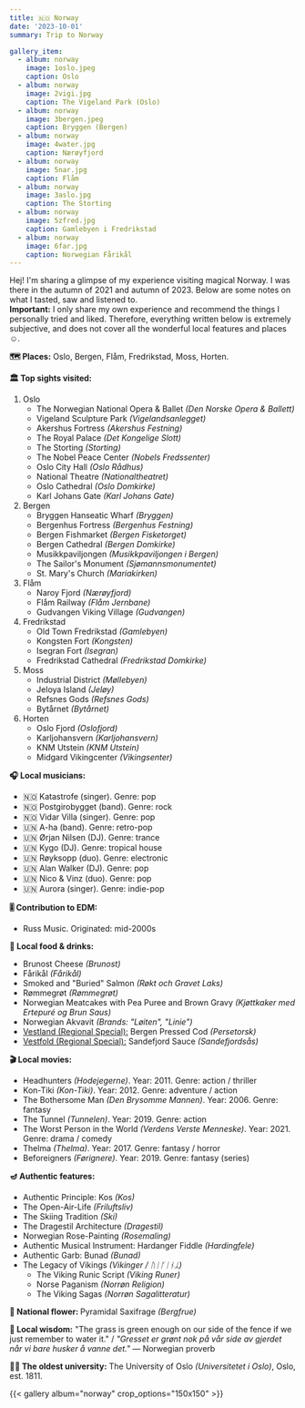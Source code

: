 ```yaml
---
title: 🇳🇴 Norway
date: '2023-10-01'
summary: Trip to Norway

gallery_item:
  - album: norway
    image: 1oslo.jpeg
    caption: Oslo
  - album: norway
    image: 2vigi.jpg
    caption: The Vigeland Park (Oslo)
  - album: norway
    image: 3bergen.jpeg
    caption: Bryggen (Bergen)
  - album: norway
    image: 4water.jpg
    caption: Nærøyfjord
  - album: norway
    image: 5nar.jpg
    caption: Flåm
  - album: norway
    image: 3aslo.jpg
    caption: The Storting
  - album: norway
    image: 5zfred.jpg
    caption: Gamlebyen i Fredrikstad
  - album: norway
    image: 6far.jpg
    caption: Norwegian Fårikål
---
```

Hej! I'm sharing a glimpse of my experience visiting magical Norway. I was there in the autumn of 2021 and autumn of 2023. Below are some notes on what I tasted, saw and listened to.<br>
<b>Important:</b> I only share my own experience and recommend the things I personally tried and liked. Therefore, everything written below is extremely subjective, and does not cover all the wonderful local features and places ☺️.

<b>🗺 Places:</b> Oslo, Bergen, Flåm, Fredrikstad, Moss, Horten.<br>

<b>🏛 Top sights visited: </b>
1. Oslo
    - The Norwegian National Opera & Ballet <i>(Den Norske Opera & Ballett)</i>
    - Vigeland Sculpture Park <i>(Vigelandsanlegget)</i>
    - Akershus Fortress  <i>(Akershus Festning)</i>
    - The Royal Palace <i>(Det Kongelige Slott)</i>
    - The Storting <i>(Storting)</i>
    - The Nobel Peace Center <i>(Nobels Fredssenter)</i>
    - Oslo City Hall <i>(Oslo Rådhus)</i>
    - National Theatre <i>(Nationaltheatret)</i>
    - Oslo Cathedral <i>(Oslo Domkirke)</i>
    - Karl Johans Gate <i>(Karl Johans Gate)</i>
2. Bergen
    - Bryggen Hanseatic Wharf <i>(Bryggen)</i>
    - Bergenhus Fortress <i>(Bergenhus Festning)</i>
    - Bergen Fishmarket <i>(Bergen Fisketorget)</i>
    - Bergen Cathedral <i>(Bergen Domkirke)</i>
    - Musikkpaviljongen <i>(Musikkpaviljongen i Bergen)</i>
    - The Sailor's Monument <i>(Sjømannsmonumentet)</i>
    - St. Mary's Church <i>(Mariakirken)</i>
3. Flåm
    - Naroy Fjord <i>(Nærøyfjord)</i>
    - Flåm Railway <i>(Flåm Jernbane)</i>
    - Gudvangen Viking Village <i>(Gudvangen)</i>
4. Fredrikstad
    - Old Town Fredrikstad <i>(Gamlebyen)</i>
    - Kongsten Fort <i>(Kongsten)</i>
    - Isegran Fort <i>(Isegran)</i>
    - Fredrikstad Cathedral <i>(Fredrikstad Domkirke)</i>
5. Moss 
    - Industrial District <i>(Møllebyen)</i>
    - Jeloya Island <i>(Jeløy)</i>
    - Refsnes Gods <i>(Refsnes Gods)</i>
    - Bytårnet <i>(Bytårnet)</i>
6. Horten
    - Oslo Fjord <i>(Oslofjord)</i>
    - Karljohansvern <i>(Karljohansvern)</i>
    - KNM Utstein <i>(KNM Utstein)</i>
    - Midgard Vikingcenter <i>(Vikingsenter)</i>

   
<b>🎧 Local musicians: </b>
- 🇳🇴 Katastrofe (singer). Genre: pop
- 🇳🇴 Postgirobygget (band). Genre: rock
- 🇳🇴 Vidar Villa (singer). Genre: pop
- 🇺🇳 A-ha (band). Genre: retro-pop
- 🇺🇳 Ørjan Nilsen (DJ). Genre: trance
- 🇺🇳 Kygo (DJ). Genre: tropical house
- 🇺🇳 Røyksopp (duo). Genre: electronic
- 🇺🇳 Alan Walker (DJ). Genre: pop
- 🇺🇳 Nico & Vinz (duo). Genre: pop
- 🇺🇳 Aurora (singer). Genre: indie-pop

<b>🎚️ Contribution to EDM: </b>
- Russ Music. Originated: mid-2000s


<b>🥘 Local food & drinks: </b>
- Brunost Cheese <i>(Brunost)</i>
- Fårikål <i>(Fårikål)</i>
- Smoked and "Buried" Salmon <i>(Røkt och Gravet Laks)</i>
- Rømmegrøt <i>(Rømmegrøt)</i>
- Norwegian Meatcakes with Pea Puree and Brown Gravy <i>(Kjøttkaker med Ertepuré og Brun Saus)</i>
- Norwegian Akvavit <i>(Brands: "Løiten", "Linie")</i>
- <u>Vestland (Regional Special):</u> Bergen Pressed Cod <i>(Persetorsk)</i>
- <u>Vestfold (Regional Special):</u> Sandefjord Sauce <i>(Sandefjordsås)</i>


<b>🎬 Local movies:</b>
- Headhunters <i>(Hodejegerne)</i>. Year: 2011. Genre: action / thriller
- Kon-Tiki <i>(Kon-Tiki)</i>. Year: 2012. Genre: adventure / action
- The Bothersome Man <i>(Den Brysomme Mannen)</i>. Year: 2006. Genre: fantasy
- The Tunnel <i>(Tunnelen)</i>. Year: 2019. Genre: action
- The Worst Person in the World <i>(Verdens Verste Menneske)</i>. Year: 2021. Genre: drama / comedy
- Thelma <i>(Thelma)</i>. Year: 2017. Genre: fantasy / horror
- Beforeigners <i>(Førignere)</i>. Year: 2019. Genre: fantasy (series)


<b>🪔 Authentic features:</b>
- Authentic Principle: Kos <i>(Kos)</i>
- The Open-Air-Life <i>(Friluftsliv)</i> 
- The Skiing Tradition <i>(Ski)</i>
- The Dragestil Architecture <i>(Dragestil)</i>
- Norwegian Rose-Painting <i>(Rosemaling)</i>
- Authentic Musical Instrument: Hardanger Fiddle <i>(Hardingfele)</i>
- Authentic Garb: Bunad <i>(Bunad)</i>
- The Legacy of Vikings <i>(Vikinger / ᚢᛁᚴᛁᚾᛦ)</i> 
  - The Viking Runic Script <i>(Viking Runer)</i> 
  - Norse Paganism <i>(Norrøn Religion)</i> 
  - The Viking Sagas <i>(Norrøn Sagalitteratur)</i> 


<b>💐 National flower: </b> Pyramidal Saxifrage <i>(Bergfrue)</i>


<b>🦉 Local wisdom:</b> "The grass is green enough on our side of the fence if we just remember to water it." / <i>"Gresset er grønt nok på vår side av gjerdet når vi bare husker å vanne det."</i> — Norwegian proverb


<b>👨‍🎓 The oldest university:</b> The University of Oslo <i>(Universitetet i Oslo)</i>, Oslo, est. 1811. 


{{< gallery album="norway" crop_options="150x150" >}}
   

